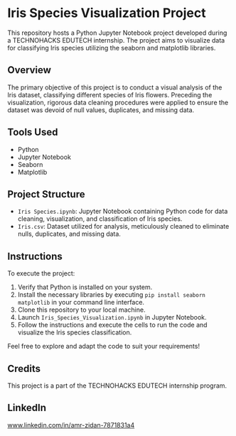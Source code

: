 # Iris Species Visualization Project

This repository hosts a Python Jupyter Notebook project developed during a TECHNOHACKS EDUTECH internship. The project aims to visualize data for classifying Iris species utilizing the seaborn and matplotlib libraries.

## Overview

The primary objective of this project is to conduct a visual analysis of the Iris dataset, classifying different species of Iris flowers. Preceding the visualization, rigorous data cleaning procedures were applied to ensure the dataset was devoid of null values, duplicates, and missing data.

## Tools Used

- Python
- Jupyter Notebook
- Seaborn
- Matplotlib

## Project Structure

- `Iris Species.ipynb`: Jupyter Notebook containing Python code for data cleaning, visualization, and classification of Iris species.
- `Iris.csv`: Dataset utilized for analysis, meticulously cleaned to eliminate nulls, duplicates, and missing data.

## Instructions

To execute the project:

1. Verify that Python is installed on your system.
2. Install the necessary libraries by executing `pip install seaborn matplotlib` in your command line interface.
3. Clone this repository to your local machine.
4. Launch `Iris_Species_Visualization.ipynb` in Jupyter Notebook.
5. Follow the instructions and execute the cells to run the code and visualize the Iris species classification.

Feel free to explore and adapt the code to suit your requirements!

## Credits

This project is a part of the TECHNOHACKS EDUTECH internship program.

## LinkedIn 
www.linkedin.com/in/amr-zidan-7871831a4
